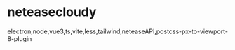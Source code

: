 # neteasecloudy
electron,node,vue3,ts,vite,less,tailwind,neteaseAPI,postcss-px-to-viewport-8-plugin
